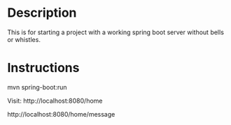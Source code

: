 # Description
This is for starting a project with a working spring boot server without bells or whistles.

# Instructions
mvn spring-boot:run

Visit:
http://localhost:8080/home

http://localhost:8080/home/message
